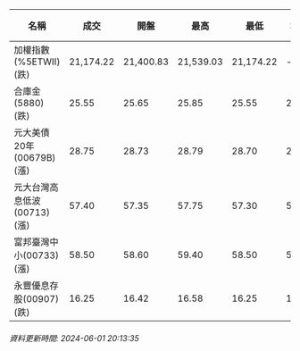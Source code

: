 | 名稱 | 成交 | 開盤 | 最高 | 最低 | 均價 | 成交金額(億) | 昨收 | 漲跌幅 | 漲跌 | 總量 | 昨量 | 振幅 |
| -------- | -------- | -------- | -------- |-------- | -------- | -------- |-------- |-------- |-------- | -------- | -------- |-------- |
|加權指數(%5ETWII) (跌)|21,174.22|21,400.83|21,539.03|21,174.22|-|6,649.40|21,364.48|0.89%|190.26|11,751,636|0|1.71%|
|合庫金(5880) (跌)|25.55|25.65|25.85|25.55|25.61|17.82|25.70|0.58%|0.15|69,595|25,334|1.17%|
|元大美債20年(00679B) (漲)|28.75|28.73|28.79|28.70|28.75|14.37|28.50|0.88%|0.25|49,968|70,579|0.32%|
|元大台灣高息低波(00713) (漲)|57.40|57.35|57.75|57.30|57.50|2.44|57.20|0.35%|0.20|4,245|6,033|0.79%|
|富邦臺灣中小(00733) (漲)|58.50|58.60|59.40|58.50|58.91|1.38|58.40|0.17%|0.10|2,351|1,727|1.54%|
|永豐優息存股(00907) (跌)|16.25|16.42|16.58|16.25|16.38|1.57|16.29|0.25%|0.04|9,600|1,836|2.03%|
###### 資料更新時間: 2024-06-01 20:13:35